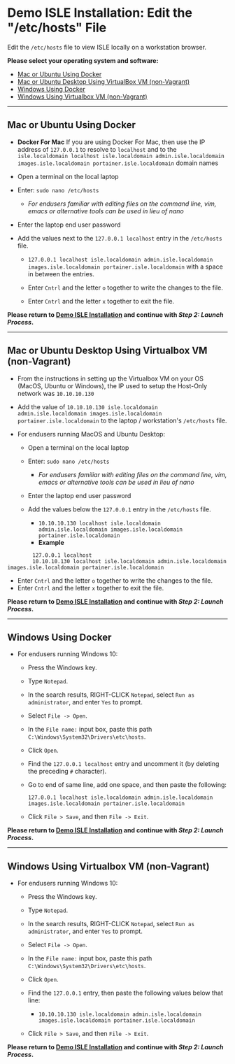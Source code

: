 # Demo ISLE Installation: Edit the "/etc/hosts" File

Edit the `/etc/hosts` file to view ISLE locally on a workstation browser.

**Please select your operating system and software:**

- [Mac or Ubuntu Using Docker](#mac-or-ubuntu-using-docker)
- [Mac or Ubuntu Desktop Using VirtualBox VM (non-Vagrant)](#mac-or-ubuntu-desktop-using-virtualbox-vm-non-vagrant)
- [Windows Using Docker](#windows-using-docker)
- [Windows Using Virtualbox VM (non-Vagrant)](#windows-using-virtualbox-vm-non-vagrant)

---

## Mac or Ubuntu Using Docker

* **Docker For Mac** If you are using Docker For Mac, then use the IP address of `127.0.0.1` to resolve to `localhost` and to the `isle.localdomain localhost isle.localdomain admin.isle.localdomain images.isle.localdomain portainer.isle.localdomain` domain names

* Open a terminal on the local laptop

* Enter: `sudo nano /etc/hosts`
  * _For endusers familiar with editing files on the command line, vim, emacs or alternative tools can be used in lieu of nano_

* Enter the laptop end user password

* Add the values next to the `127.0.0.1 localhost` entry in the `/etc/hosts` file.

    * `127.0.0.1 localhost isle.localdomain admin.isle.localdomain images.isle.localdomain portainer.isle.localdomain` with a space in between the entries.  

  * Enter `Cntrl` and the letter `o` together to write the changes to the file.

  * Enter `Cntrl` and the letter `x` together to exit the file.

**Please return to [Demo ISLE Installation](../install/install-demo.md#step-2-launch-process) and continue with _Step 2: Launch Process_.**

---

## Mac or Ubuntu Desktop Using Virtualbox VM (non-Vagrant)

* From the instructions in setting up the Virtualbox VM on your OS (MacOS, Ubuntu or Windows), the IP used to setup the Host-Only network was `10.10.10.130`

* Add the value of `10.10.10.130 isle.localdomain admin.isle.localdomain images.isle.localdomain portainer.isle.localdomain` to the laptop / workstation's `/etc/hosts` file.   

* For endusers running MacOS and Ubuntu Desktop:

   * Open a terminal on the local laptop

   * Enter: `sudo nano /etc/hosts`
     * _For endusers familiar with editing files on the command line, vim, emacs or alternative tools can be used in lieu of nano_

   * Enter the laptop end user password

   * Add the values below the `127.0.0.1` entry in the `/etc/hosts` file.

       * `10.10.10.130 localhost isle.localdomain admin.isle.localdomain images.isle.localdomain portainer.isle.localdomain`  
       * **Example**

```
        127.0.0.1 localhost
        10.10.10.130 localhost isle.localdomain admin.isle.localdomain images.isle.localdomain portainer.isle.localdomain
```


* Enter `Cntrl` and the letter `o` together to write the changes to the file.
* Enter `Cntrl` and the letter `x` together to exit the file.

**Please return to [Demo ISLE Installation](../install/install-demo.md#step-2-launch-process) and continue with _Step 2: Launch Process_.**

---

## Windows Using Docker

* For endusers running Windows 10:

    * Press the Windows key.

    * Type `Notepad`.

    * In the search results, RIGHT-CLICK `Notepad`, select `Run as administrator`, and enter `Yes` to prompt.

    * Select `File -> Open`.

    * In the `File name:` input box, paste this path `C:\Windows\System32\Drivers\etc\hosts`.

    * Click `Open`.

    * Find the `127.0.0.1 localhost` entry and uncomment it (by deleting the preceding `#` character).

    * Go to end of same line, add one space, and then paste the following:

        `127.0.0.1 localhost isle.localdomain admin.isle.localdomain images.isle.localdomain portainer.isle.localdomain`

    * Click `File > Save`, and then `File -> Exit`.

**Please return to [Demo ISLE Installation](../install/install-demo.md#step-2-launch-process) and continue with _Step 2: Launch Process_.**

---

## Windows Using Virtualbox VM (non-Vagrant)

* For endusers running Windows 10:

    * Press the Windows key.

    * Type `Notepad`.

    * In the search results, RIGHT-CLICK `Notepad`, select `Run as administrator`, and enter `Yes` to prompt.

    * Select `File -> Open`.

    * In the `File name:` input box, paste this path `C:\Windows\System32\Drivers\etc\hosts`.

    * Click `Open`.

    * Find the `127.0.0.1` entry, then paste the following values below that line:

        * `10.10.10.130 isle.localdomain admin.isle.localdomain images.isle.localdomain portainer.isle.localdomain`  

    * Click `File > Save`, and then `File -> Exit`.

**Please return to [Demo ISLE Installation](../install/install-demo.md#step-2-launch-process) and continue with _Step 2: Launch Process_.**
